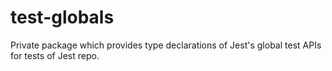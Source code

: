 # test-globals

Private package which provides type declarations of Jest's global test APIs for tests of Jest repo.
